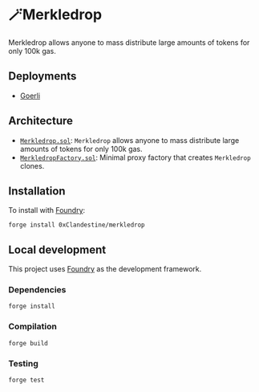 # 🪄Merkledrop

Merkledrop allows anyone to mass distribute large amounts of tokens for only 100k gas.

## Deployments

-  [Goerli](https://goerli.etherscan.io/address/0x240009354c9302776970918eBD0677bCe3B43F4A)

## Architecture

-   [`Merkledrop.sol`](src/Merkledrop.sol): `Merkledrop` allows anyone to mass distribute large amounts of tokens for only 100k gas.
-   [`MerkledropFactory.sol`](src/MerkledropFactory.sol): Minimal proxy factory that creates `Merkledrop` clones.

## Installation

To install with [Foundry](https://github.com/gakonst/foundry):

```
forge install 0xClandestine/merkledrop
```

## Local development

This project uses [Foundry](https://github.com/gakonst/foundry) as the development framework.

### Dependencies

```
forge install
```

### Compilation

```
forge build
```

### Testing

```
forge test
```
